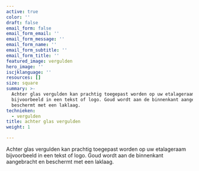 ```yaml
---
active: true
color: ''
draft: false
email_form: false
email_form_email: ''
email_form_message: ''
email_form_name: ''
email_form_subtitle: ''
email_form_title: ''
featured_image: vergulden
hero_image: ''
iscjklanguage: ''
resources: []
size: square
summary: >-
  Achter glas vergulden kan prachtig toegepast worden op uw etalageraam
  bijvoorbeeld in een tekst of logo. Goud wordt aan de binnenkant aangebracht en
  beschermt met een laklaag. 
technieken:
  - vergulden
title: achter glas vergulden
weight: 1

---
```


Achter glas vergulden kan prachtig toegepast worden op uw etalageraam bijvoorbeeld in een tekst of logo.
Goud wordt aan de binnenkant aangebracht en beschermt met een laklaag. 